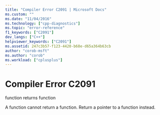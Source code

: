 ```yaml
---
title: "Compiler Error C2091 | Microsoft Docs"
ms.custom: ""
ms.date: "11/04/2016"
ms.technology: ["cpp-diagnostics"]
ms.topic: "error-reference"
f1_keywords: ["C2091"]
dev_langs: ["C++"]
helpviewer_keywords: ["C2091"]
ms.assetid: 247c3b57-f123-4420-b68e-d65a364b63cb
author: "corob-msft"
ms.author: "corob"
ms.workload: ["cplusplus"]
---
```

# Compiler Error C2091
function returns function  
  
 A function cannot return a function. Return a pointer to a function instead.